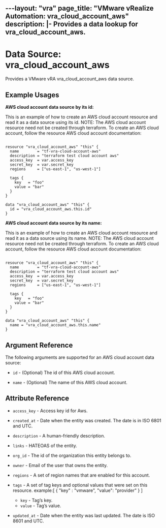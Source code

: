 ---layout: "vra"
page_title: "VMware vRealize Automation: vra_cloud_account_aws"
description: |-
  Provides a data lookup for vra_cloud_account_aws.
---

# Data Source: vra\_cloud\_account\_aws

Provides a VMware vRA vra_cloud_account_aws data source.

## Example Usages

**AWS cloud account data source by its id:**

This is an example of how to create an AWS cloud account resource and read it as a data source using its id.
NOTE: The AWS cloud account resource need not be created through terraform.
To create an AWS cloud account, follow the resource AWS cloud account documentation:

```hcl

resource "vra_cloud_account_aws" "this" {
  name        = "tf-vra-cloud-account-aws"
  description = "terraform test cloud account aws"
  access_key  = var.access_key
  secret_key  = var.secret_key
  regions     = ["us-east-1", "us-west-1"]

  tags {
    key   = "foo"
    value = "bar"
  }
}

data "vra_cloud_account_aws" "this" {
  id = "vra_cloud_account_aws.this.id"
}

```

**AWS cloud account data source by its name:**

This is an example of how to create an AWS cloud account resource and read it as a data source using its name.
NOTE: The AWS cloud account resource need not be created through terraform.
To create an AWS cloud account, follow the resource AWS cloud account documentation:

```hcl

resource "vra_cloud_account_aws" "this" {
  name        = "tf-vra-cloud-account-aws"
  description = "terraform test cloud account aws"
  access_key  = var.access_key
  secret_key  = var.secret_key
  regions     = ["us-east-1", "us-west-1"]

  tags {
    key   = "foo"
    value = "bar"
  }
}

data "vra_cloud_account_aws" "this" {
  name = "vra_cloud_account_aws.this.name"
}

```



## Argument Reference

The following arguments are supported for an AWS cloud account data source:

* `id` - (Optional) The id of this AWS cloud account.

* `name` - (Optional) The name of this AWS cloud account.

## Attribute Reference

* `access_key` - Access key id for Aws.

* `created_at` - Date when the entity was created. The date is in ISO 6801 and UTC.

* `description` - A human-friendly description.

* `links` - HATEOAS of the entity.

* `org_id` - The id of the organization this entity belongs to.

* `owner` - Email of the user that owns the entity.

* `regions` - A set of region names that are enabled for this account.

* `tags` - A set of tag keys and optional values that were set on this resource.
example:[ { "key" : "vmware", "value": "provider" } ]
  * `key` - Tag’s key.
  * `value` - Tag’s value.
  
* `updated_at` - Date when the entity was last updated. The date is ISO 8601 and UTC.

